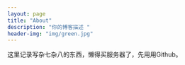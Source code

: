 ```yaml
---
layout: page
title: "About"
description: "你的博客描述 " 
header-img: "img/green.jpg"
---
```


这里记录写杂七杂八的东西，懒得买服务器了，先用用Github。





